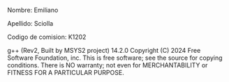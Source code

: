 
Nombre: Emiliano

Apellido: Sciolla

Codigo de comision: K1202

g++ (Rev2, Built by MSYS2 project) 14.2.0 Copyright (C) 2024 Free Software Foundation, inc. This is free software; see the source for copying conditions. There is NO warranty; not even for MERCHANTABILITY or FITNESS FOR A PARTICULAR PURPOSE.
